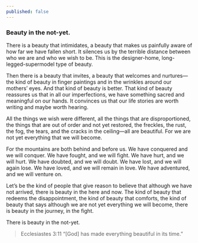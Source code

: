 ```yaml
---
published: false
---
```



### Beauty in the not-yet.

There is a beauty that intimidates, a beauty that makes us painfully aware of how far we have fallen short. It silences us by the terrible distance between who we are and who we wish to be. This is the designer-home, long-legged-supermodel type of beauty.

Then there is a beauty that invites, a beauty that welcomes and nurtures—the kind of beauty in finger paintings and in the wrinkles around our mothers’ eyes. And that kind of beauty is better. That kind of beauty reassures us that in all our imperfections, we have something sacred and meaningful on our hands. It convinces us that our life stories are worth writing and maybe worth hearing.

All the things we wish were different, all the things that are disproportioned, the things that are out of order and not yet restored, the freckles, the rust, the fog, the tears, and the cracks in the ceiling—all are beautiful. For we are not yet everything that we will become.

For the mountains are both behind and before us. We have conquered and we will conquer. We have fought, and we will fight. We have hurt, and we will hurt. We have doubted, and we will doubt. We have lost, and we will again lose. We have loved, and we will remain in love. We have adventured, and we will venture on.

Let’s be the kind of people that give reason to believe that although we have not arrived, there is beauty in the here and now. The kind of beauty that redeems the disappointment, the kind of beauty that comforts, the kind of beauty that says although we are not yet everything we will become, there is beauty in the journey, in the fight. 

There is beauty in the not-yet.

> Ecclesiastes 3:11 “[God] has made everything beautiful in its time.”
